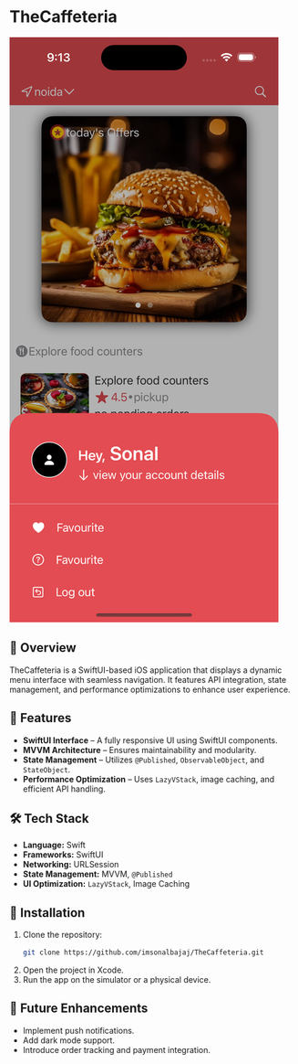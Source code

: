 # TheCaffeteria

![\Screenshot](https://raw.githubusercontent.com/imsonalbajaj/TheCaffeteria/main/TheCaffeteria/Resources/Simulator%20Screenshot%20-%20iPhone%2015%20-%202025-03-26%20at%2009.13.24.png)

## 📌 Overview
TheCaffeteria is a SwiftUI-based iOS application that displays a dynamic menu interface with seamless navigation. It features API integration, state management, and performance optimizations to enhance user experience.

## 🚀 Features
- **SwiftUI Interface** – A fully responsive UI using SwiftUI components.
- **MVVM Architecture** – Ensures maintainability and modularity.
- **State Management** – Utilizes `@Published`, `ObservableObject`, and `StateObject`.
- **Performance Optimization** – Uses `LazyVStack`, image caching, and efficient API handling.

## 🛠️ Tech Stack
- **Language:** Swift
- **Frameworks:** SwiftUI
- **Networking:** URLSession
- **State Management:** MVVM, `@Published`
- **UI Optimization:** `LazyVStack`, Image Caching

## 📲 Installation
1. Clone the repository:
   ```bash
   git clone https://github.com/imsonalbajaj/TheCaffeteria.git
   ```
2. Open the project in Xcode.
3. Run the app on the simulator or a physical device.

## 📌 Future Enhancements
- Implement push notifications.
- Add dark mode support.
- Introduce order tracking and payment integration.
